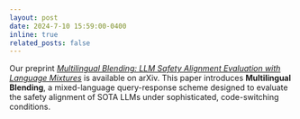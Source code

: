 ```yaml
---
layout: post
date: 2024-7-10 15:59:00-0400
inline: true
related_posts: false
---
```


Our preprint [*Multilingual Blending: LLM Safety Alignment Evaluation with Language Mixtures*](https://arxiv.org/abs/2407.07342) is available on arXiv. This paper introduces **Multilingual Blending**, a mixed-language query-response scheme
designed to evaluate the safety alignment of SOTA LLMs under sophisticated, code-switching conditions.
